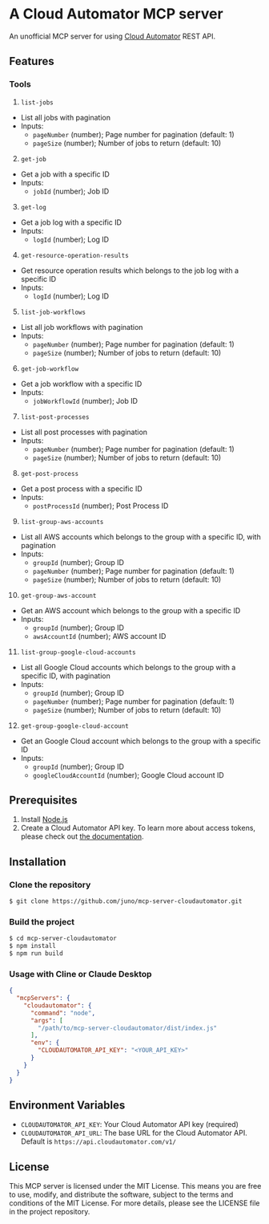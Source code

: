 # A Cloud Automator MCP server

An unofficial MCP server for using [Cloud Automator](https://cloudautomator.com/) REST API.

## Features

### Tools

1. `list-jobs`
  - List all jobs with pagination
  - Inputs:
    - `pageNumber` (number); Page number for pagination (default: 1)
    - `pageSize` (number); Number of jobs to return (default: 10)
2. `get-job`
  - Get a job with a specific ID
  - Inputs:
    - `jobId` (number); Job ID
3. `get-log`
  - Get a job log with a specific ID
  - Inputs:
    - `logId` (number); Log ID
4. `get-resource-operation-results`
  - Get resource operation results which belongs to the job log with a specific ID
  - Inputs:
    - `logId` (number); Log ID
5. `list-job-workflows`
  - List all job workflows with pagination
  - Inputs:
    - `pageNumber` (number); Page number for pagination (default: 1)
    - `pageSize` (number); Number of jobs to return (default: 10)
6. `get-job-workflow`
  - Get a job workflow with a specific ID
  - Inputs:
    - `jobWorkflowId` (number); Job ID
7. `list-post-processes`
  - List all post processes with pagination
  - Inputs:
    - `pageNumber` (number); Page number for pagination (default: 1)
    - `pageSize` (number); Number of jobs to return (default: 10)
8. `get-post-process`
  - Get a post process with a specific ID
  - Inputs:
    - `postProcessId` (number); Post Process ID
9. `list-group-aws-accounts`
  - List all AWS accounts which belongs to the group with a specific ID, with pagination
  - Inputs:
    - `groupId` (number); Group ID
    - `pageNumber` (number); Page number for pagination (default: 1)
    - `pageSize` (number); Number of jobs to return (default: 10)
10. `get-group-aws-account`
  - Get an AWS account which belongs to the group with a specific ID
  - Inputs:
    - `groupId` (number); Group ID
    - `awsAccountId` (number); AWS account ID
11. `list-group-google-cloud-accounts`
  - List all Google Cloud accounts which belongs to the group with a specific ID, with pagination
  - Inputs:
    - `groupId` (number); Group ID
    - `pageNumber` (number); Page number for pagination (default: 1)
    - `pageSize` (number); Number of jobs to return (default: 10)
12. `get-group-google-cloud-account`
  - Get an Google Cloud account which belongs to the group with a specific ID
  - Inputs:
    - `groupId` (number); Group ID
    - `googleCloudAccountId` (number); Google Cloud account ID

## Prerequisites

1. Install [Node.js](https://nodejs.org/en/download/)
2. Create a Cloud Automator API key. To learn more about access tokens, please check out [the documentation](https://support.serverworks.co.jp/hc/ja/articles/6051827207193).

## Installation

### Clone the repository

```bash
$ git clone https://github.com/juno/mcp-server-cloudautomator.git
```

### Build the project

```bash
$ cd mcp-server-cloudautomator
$ npm install
$ npm run build
```

### Usage with Cline or Claude Desktop

```json
{
  "mcpServers": {
    "cloudautomator": {
      "command": "node",
      "args": [
        "/path/to/mcp-server-cloudautomator/dist/index.js"
      ],
      "env": {
        "CLOUDAUTOMATOR_API_KEY": "<YOUR_API_KEY>"
      }
    }
  }
}
```

## Environment Variables

- `CLOUDAUTOMATOR_API_KEY`: Your Cloud Automator API key (required)
- `CLOUDAUTOMATOR_API_URL`: The base URL for the Cloud Automator API. Default is `https://api.cloudautomator.com/v1/`

## License

This MCP server is licensed under the MIT License. This means you are free to use, modify, and distribute the software, subject to the terms and conditions of the MIT License. For more details, please see the LICENSE file in the project repository.
